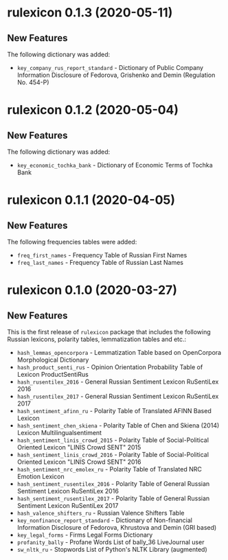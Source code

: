 # rulexicon 0.1.3 (2020-05-11)

## New Features
The following dictionary was added:

* `key_company_rus_report_standard` - Dictionary of Public Company Information Disclosure of Fedorova, Grishenko and Demin (Regulation No. 454-P)

# rulexicon 0.1.2 (2020-05-04)

## New Features
The following dictionary was added:

* `key_economic_tochka_bank`        - Dictionary of Economic Terms of Tochka Bank

# rulexicon 0.1.1 (2020-04-05)

## New Features
The following frequencies tables were added:

* `freq_first_names`                - Frequency Table of Russian First Names
* `freq_last_names`                 - Frequency Table of Russian Last Names

# rulexicon 0.1.0 (2020-03-27)

## New Features
This is the first release of `rulexicon` package that includes the following Russian lexicons, polarity tables, lemmatization tables and etc.:

* `hash_lemmas_opencorpora`	        - Lemmatization Table based on OpenCorpora Morphological Dictionary
* `hash_product_senti_rus`	        - Opinion Orientation Probability Table of Lexicon ProductSentiRus
* `hash_rusentilex_2016`	          - General Russian Sentiment Lexicon RuSentiLex 2016
* `hash_rusentilex_2017`	          - General Russian Sentiment Lexicon RuSentiLex 2017
* `hash_sentiment_afinn_ru`	        - Polarity Table of Translated AFINN Based Lexicon
* `hash_sentiment_chen_skiena`	    - Polarity Table of Chen and Skiena (2014) Lexicon Multilingualsentiment
* `hash_sentiment_linis_crowd_2015`	- Polarity Table of Social-Political Oriented Lexicon "LINIS Crowd SENT" 2015
* `hash_sentiment_linis_crowd_2016`	- Polarity Table of Social-Political Oriented Lexicon "LINIS Crowd SENT" 2016
* `hash_sentiment_nrc_emolex_ru`	  - Polarity Table of Translated NRC Emotion Lexicon
* `hash_sentiment_rusentilex_2016`	- Polarity Table of General Russian Sentiment Lexicon RuSentiLex 2016
* `hash_sentiment_rusentilex_2017`	- Polarity Table of General Russian Sentiment Lexicon RuSentiLex 2017
* `hash_valence_shifters_ru`	      - Russian Valence Shifters Table  
* `key_nonfinance_report_standard`  - Dictionary of Non-financial Information Disclosure of Fedorova, Khrustova and Demin (GRI based)
* `key_legal_forms`	                - Firms Legal Forms Dictionary
* `profanity_bally`	                - Profane Words List of bally_36 LiveJournal user
* `sw_nltk_ru`	                    - Stopwords List of Python's NLTK Library (augmented)
